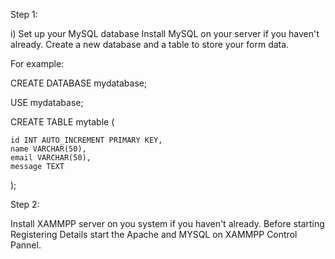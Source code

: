 Step 1:

i) Set up your MySQL database
Install MySQL on your server if you haven't already.
Create a new database and a table to store your form data.

For example: 

CREATE DATABASE mydatabase;

USE mydatabase;

CREATE TABLE mytable (

    id INT AUTO_INCREMENT PRIMARY KEY,
    name VARCHAR(50),
    email VARCHAR(50),
    message TEXT
);

Step 2:

Install XAMMPP server on you system if you haven't already.
Before starting Registering Details start the Apache and MYSQL on XAMMPP Control Pannel.

